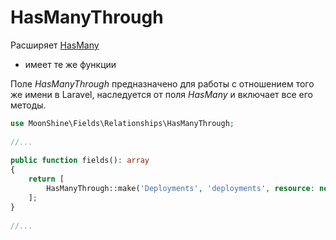 # HasManyThrough

Расширяет [HasMany](/docs/{{version}}/fields/has_many)
* имеет те же функции

Поле *HasManyThrough* предназначено для работы с отношением того же имени в Laravel, наследуется от поля *HasMany* и включает все его методы.

```php
use MoonShine\Fields\Relationships\HasManyThrough; 
 
//...
 
public function fields(): array
{
    return [
        HasManyThrough::make('Deployments', 'deployments', resource: new DeploymentResource()) 
    ];
}
 
//...
```
